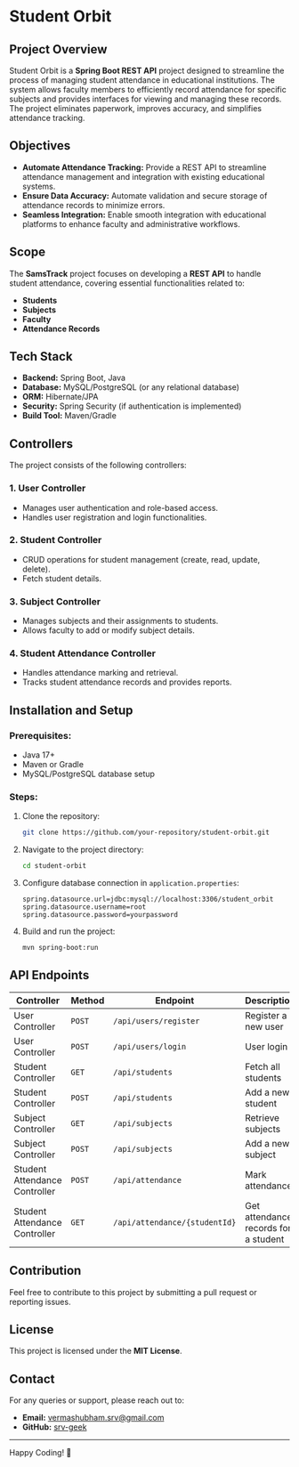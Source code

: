 # Student Orbit

## Project Overview
Student Orbit is a **Spring Boot REST API** project designed to streamline the process of managing student attendance in educational institutions. The system allows faculty members to efficiently record attendance for specific subjects and provides interfaces for viewing and managing these records. The project eliminates paperwork, improves accuracy, and simplifies attendance tracking.

## Objectives
- **Automate Attendance Tracking:** Provide a REST API to streamline attendance management and integration with existing educational systems.
- **Ensure Data Accuracy:** Automate validation and secure storage of attendance records to minimize errors.
- **Seamless Integration:** Enable smooth integration with educational platforms to enhance faculty and administrative workflows.

## Scope
The **SamsTrack** project focuses on developing a **REST API** to handle student attendance, covering essential functionalities related to:
- **Students**
- **Subjects**
- **Faculty**
- **Attendance Records**

## Tech Stack
- **Backend:** Spring Boot, Java
- **Database:** MySQL/PostgreSQL (or any relational database)
- **ORM:** Hibernate/JPA
- **Security:** Spring Security (if authentication is implemented)
- **Build Tool:** Maven/Gradle

## Controllers
The project consists of the following controllers:

### 1. User Controller
- Manages user authentication and role-based access.
- Handles user registration and login functionalities.

### 2. Student Controller
- CRUD operations for student management (create, read, update, delete).
- Fetch student details.

### 3. Subject Controller
- Manages subjects and their assignments to students.
- Allows faculty to add or modify subject details.

### 4. Student Attendance Controller
- Handles attendance marking and retrieval.
- Tracks student attendance records and provides reports.

## Installation and Setup
### Prerequisites:
- Java 17+
- Maven or Gradle
- MySQL/PostgreSQL database setup

### Steps:
1. Clone the repository:
   ```sh
   git clone https://github.com/your-repository/student-orbit.git
   ```
2. Navigate to the project directory:
   ```sh
   cd student-orbit
   ```
3. Configure database connection in `application.properties`:
   ```properties
   spring.datasource.url=jdbc:mysql://localhost:3306/student_orbit
   spring.datasource.username=root
   spring.datasource.password=yourpassword
   ```
4. Build and run the project:
   ```sh
   mvn spring-boot:run
   ```

## API Endpoints
| Controller | Method | Endpoint | Description |
|------------|--------|----------|-------------|
| User Controller | `POST` | `/api/users/register` | Register a new user |
| User Controller | `POST` | `/api/users/login` | User login |
| Student Controller | `GET` | `/api/students` | Fetch all students |
| Student Controller | `POST` | `/api/students` | Add a new student |
| Subject Controller | `GET` | `/api/subjects` | Retrieve subjects |
| Subject Controller | `POST` | `/api/subjects` | Add a new subject |
| Student Attendance Controller | `POST` | `/api/attendance` | Mark attendance |
| Student Attendance Controller | `GET` | `/api/attendance/{studentId}` | Get attendance records for a student |

## Contribution
Feel free to contribute to this project by submitting a pull request or reporting issues.

## License
This project is licensed under the **MIT License**.

## Contact
For any queries or support, please reach out to:
- **Email:** vermashubham.srv@gmail.com
- **GitHub:** [srv-geek](https://github.com/srv-geek)

---
Happy Coding! 🚀

